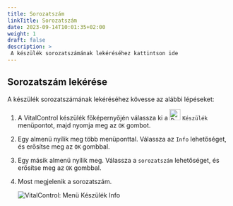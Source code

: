 ```yaml
---
title: Sorozatszám
linkTitle: Sorozatszám
date: 2023-09-14T10:01:35+02:00
weight: 1
draft: false
description: >
 A készülék sorozatszámának lekéréséhez kattintson ide
---
```

## Sorozatszám lekérése

A készülék sorozatszámának lekéréséhez kövesse az alábbi lépéseket:

1. A VitalControl készülék főképernyőjén válassza ki a <img src="/icons/device.svg" width="25" align="bottom" alt="Device" />  `Készülék` menüpontot, majd nyomja meg az `OK` gombot.

2. Egy almenü nyílik meg több menüponttal. Válassza az `Info` lehetőséget, és erősítse meg az `OK` gombbal.

3. Egy másik almenü nyílik meg. Válassza a `sorozatszám` lehetőséget, és erősítse meg az `OK` gombbal.

4. Most megjelenik a sorozatszám.

   ![VitalControl: Menü Készülék Info](../images/serialnumber.png "Sorozatszám lekérése")
